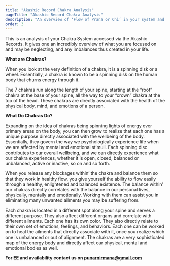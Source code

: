```yaml
---
title: "Akashic Record Chakra Analysis"
pageTitle: "Akashic Record Chakra Analysis"
description: "An overview of ‘Flow of Prana or Chi’ in your system and its impact in your life."
order: 3
---
```


This is an analysis of your Chakra System accessed via the Akashic Records. It gives one an incredibly overview of what you are focused on and may be neglecting, and any imbalances thus created in your life.

**What are Chakras?**

When you look at the very definition of a chakra, it is a spinning disk or a wheel. Essentially, a chakra is known to be a spinning disk on the human body that churns energy through it.

The 7 chakras run along the length of your spine, starting at the “root” chakra at the base of your spine, all the way to your “crown” chakra at the top of the head. These chakras are directly associated with the health of the physical body, mind, and emotions of a person.

**What Do Chakras Do?**

Expanding on the idea of chakras being spinning lights of energy over primary areas on the body, you can then grow to realize that each one has a unique purpose directly associated with the wellbeing of the body. Essentially, they govern the way we psychologically experience life when we are affected by mental and emotional stimuli. Each spinning disc contributes to our overall wellbeing, and we can directly experience what our chakra experiences, whether it is open, closed, balanced or unbalanced, active or inactive, so on and so forth.

When you release any blockages within’ the chakra and balance them so that they work in healthy flow, you give yourself the ability to flow easily through a healthy, enlightened and balanced existence. The balance within’ our chakras directly correlates with the balance in our personal lives, physically, mentally and emotionally. Working with them can assist you in eliminating many unwanted ailments you may be suffering from.

Each chakra is located in a different spot along your spine and serves a different purpose. They also affect different organs and correlate with different ailments. Each one has its own color. They also directly relate to their own set of emotions, feelings, and behaviors. Each one can be worked on to heal the ailments that directly associate with it, once you realize which one is unbalanced or out of alignment. The chakras are a very sophisticated map of the energy body and directly affect our physical, mental and emotional bodies as well.

**For EE and availability contact us on [punarnirmana@gmail.com](mailto:punarnirmana@gmail.com)**
